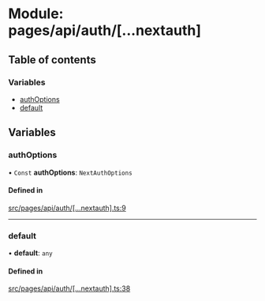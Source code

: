 # Module: pages/api/auth/[...nextauth]

## Table of contents

### Variables

- [authOptions](../wiki/pages.api.auth.%5B...nextauth%5D#authoptions)
- [default](../wiki/pages.api.auth.%5B...nextauth%5D#default)

## Variables

### authOptions

• `Const` **authOptions**: `NextAuthOptions`

#### Defined in

[src/pages/api/auth/[...nextauth].ts:9](https://github.com/omerdemirkan/cs-130-project/blob/c363b4d/web/src/pages/api/auth/[...nextauth].ts#L9)

___

### default

• **default**: `any`

#### Defined in

[src/pages/api/auth/[...nextauth].ts:38](https://github.com/omerdemirkan/cs-130-project/blob/c363b4d/web/src/pages/api/auth/[...nextauth].ts#L38)

